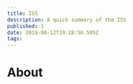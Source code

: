```yaml
---
title: ISS
description: A quick summary of the ISS
published: 1
date: 2019-08-12T19:28:56.505Z
tags: 
---
```


# About